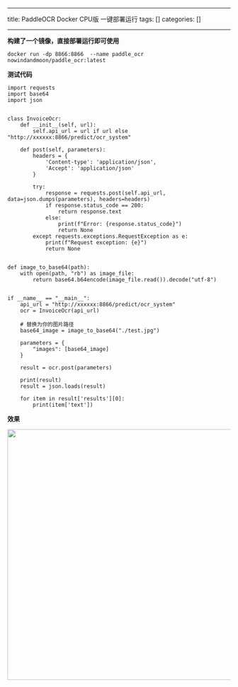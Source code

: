 
--- 
title:  PaddleOCR Docker CPU版 一键部署运行 
tags: []
categories: [] 

---
**构建了一个镜像，直接部署运行即可使用**

```
docker run -dp 8866:8866  --name paddle_ocr nowindandmoon/paddle_ocr:latest
```

**测试代码**

```
import requests
import base64
import json


class InvoiceOcr:
    def __init__(self, url):
        self.api_url = url if url else "http://xxxxxx:8866/predict/ocr_system"

    def post(self, parameters):
        headers = {
            'Content-type': 'application/json',
            'Accept': 'application/json'
        }

        try:
            response = requests.post(self.api_url, data=json.dumps(parameters), headers=headers)
            if response.status_code == 200:
                return response.text
            else:
                print(f"Error: {response.status_code}")
                return None
        except requests.exceptions.RequestException as e:
            print(f"Request exception: {e}")
            return None


def image_to_base64(path):
    with open(path, "rb") as image_file:
        return base64.b64encode(image_file.read()).decode("utf-8")


if __name__ == "__main__":
    api_url = "http://xxxxxx:8866/predict/ocr_system"
    ocr = InvoiceOcr(api_url)

    # 替换为你的图片路径
    base64_image = image_to_base64("./test.jpg")

    parameters = {
        "images": [base64_image]
    }

    result = ocr.post(parameters)

    print(result)
    result = json.loads(result)

    for item in result['results'][0]:
        print(item['text'])

```

**效果**

<img alt="" height="567" src="https://img-blog.csdnimg.cn/direct/6b63c27176454c35b7f50b50cc7f6d12.png" width="1200">
